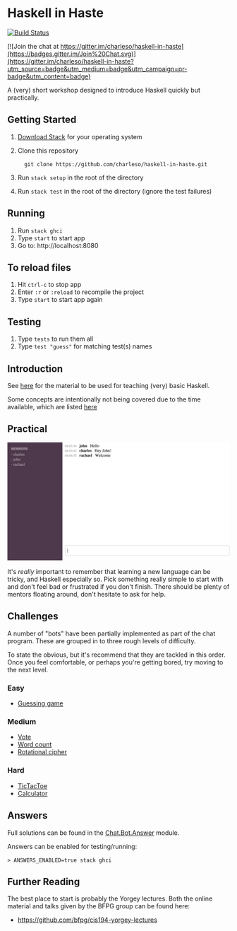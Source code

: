 # Haskell in Haste

[![Build Status](https://travis-ci.org/charleso/haskell-in-haste.svg)](https://travis-ci.org/charleso/haskell-in-haste)

[![Join the chat at https://gitter.im/charleso/haskell-in-haste](https://badges.gitter.im/Join%20Chat.svg)](https://gitter.im/charleso/haskell-in-haste?utm_source=badge&utm_medium=badge&utm_campaign=pr-badge&utm_content=badge)

A (very) short workshop designed to introduce Haskell quickly but practically.

## Getting Started

1. [Download Stack](https://github.com/commercialhaskell/stack/blob/master/doc/install_and_upgrade.md) for your operating system
2. Clone this repository

         git clone https://github.com/charleso/haskell-in-haste.git

3. Run `stack setup` in the root of the directory
4. Run `stack test` in the root of the directory (ignore the test failures)

## Running

1. Run `stack ghci`
2. Type `start` to start app
3. Go to: http://localhost:8080

## To reload files

1. Hit `ctrl-c` to stop app
2. Enter `:r` or `:reload` to recompile the project
3. Type `start` to start app again

## Testing

1. Type `tests` to run them all
2. Type `test "guess"` for matching test(s) names

## Introduction

See [here](doc/README.md) for the material to be used for teaching (very) basic Haskell.

Some concepts are intentionally not being covered due to the time available, which are listed [here](Avoid.md)

## Practical

![screenshot](static/images/screenshot.png)

It's _really_ important to remember that learning a new language can be tricky,
and Haskell especially so. Pick something really simple to start with and
don't feel bad or frustrated if you don't finish.
There should be plenty of mentors floating around, don't hesitate to ask for help.

## Challenges

A number of "bots" have been partially implemented as part of the chat program.
These are grouped in to three rough levels of difficulty.

To state the obvious, but it's recommend that they are tackled in this order.
Once you feel comfortable, or perhaps you're getting bored, try moving to the next level.

### Easy

- [Guessing game](src/Chat/Bot/Guess.hs)

### Medium

- [Vote](src/Chat/Bot/Vote.hs)
- [Word count](src/Chat/Bot/WordCount.hs)
- [Rotational cipher](src/Chat/Bot/Cipher.hs)

### Hard

- [TicTacToe](src/Chat/Bot/TicTacToe.hs)
- [Calculator](src/Chat/Bot/Calculator.hs)

## Answers

Full solutions can be found in the [Chat.Bot.Answer](src/Chat/Bot/Answer/) module.

Answers can be enabled for testing/running:

    > ANSWERS_ENABLED=true stack ghci

## Further Reading

The best place to start is probably the Yorgey lectures.
Both the online material and talks given by the BFPG group
can be found here:

- https://github.com/bfpg/cis194-yorgey-lectures
